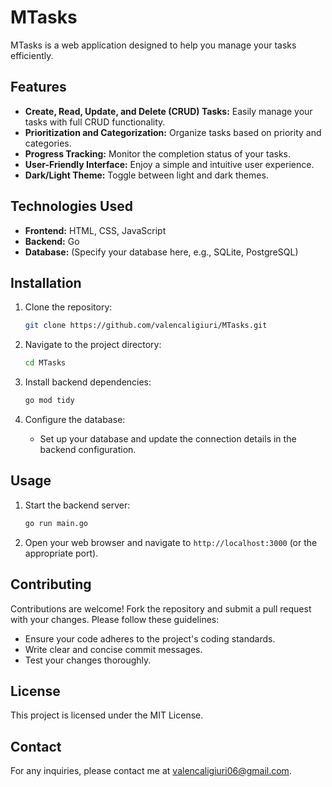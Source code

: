 # MTasks

MTasks is a web application designed to help you manage your tasks efficiently.

## Features

- **Create, Read, Update, and Delete (CRUD) Tasks:** Easily manage your tasks with full CRUD functionality.
- **Prioritization and Categorization:** Organize tasks based on priority and categories.
- **Progress Tracking:** Monitor the completion status of your tasks.
- **User-Friendly Interface:** Enjoy a simple and intuitive user experience.
- **Dark/Light Theme:** Toggle between light and dark themes.

## Technologies Used

- **Frontend:** HTML, CSS, JavaScript
- **Backend:** Go
- **Database:** (Specify your database here, e.g., SQLite, PostgreSQL)

## Installation

1.  Clone the repository:

    ```bash
    git clone https://github.com/valencaligiuri/MTasks.git
    ```
2.  Navigate to the project directory:

    ```bash
    cd MTasks
    ```
3.  Install backend dependencies:

    ```bash
    go mod tidy
    ```

4. Configure the database:
    - Set up your database and update the connection details in the backend configuration.

## Usage

1.  Start the backend server:

    ```bash
    go run main.go
    ```

2.  Open your web browser and navigate to `http://localhost:3000` (or the appropriate port).

## Contributing

Contributions are welcome!  Fork the repository and submit a pull request with your changes.  Please follow these guidelines:

-   Ensure your code adheres to the project's coding standards.
-   Write clear and concise commit messages.
-   Test your changes thoroughly.

## License

This project is licensed under the MIT License.

## Contact

For any inquiries, please contact me at [valencaligiuri06@gmail.com](mailto:valencaligiuri06@gmail.com).